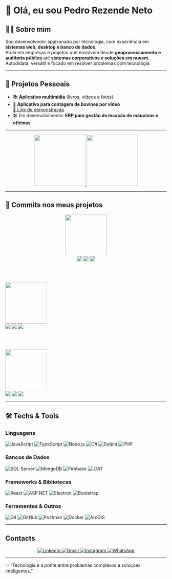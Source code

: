 # 👋 Olá, eu sou Pedro Rezende Neto

## 👨‍💻 Sobre mim
Sou desenvolvedor apaixonado por tecnologia, com experiência em **sistemas web, desktop e banco de dados**.  
Atuei em empresas e projetos que envolvem desde **geoprocessamento e auditoria pública** até **sistemas corporativos e soluções em nuvem**.  
Autodidata, versátil e focado em resolver problemas com tecnologia.

---

## 🚀 Projetos Pessoais
- 📚 **Aplicativo multimídia** (livros, vídeos e fotos)
- 🐄 **Aplicativo para contagem de bovinos por vídeo**  
  [🔗 Link de demonstração](https://drive.google.com/file/d/1QOejW5SMHCNknMpC-f6mGNzqf4nHoud0/view?usp=drive_link)
- 🛠️ Em desenvolvimento: **ERP para gestão de locação de máquinas e oficinas**

---

<div align="center">

<!-- GitHub Stats -->
<a href="https://github.com/pedroRez">
  <img height="160" src="https://github-readme-stats.vercel.app/api?username=pedroRez&show_icons=true&theme=radical&include_all_commits=true&count_private=true" />
</a>

<!-- Top Languages (ajuste o hide se quiser) -->
<a href="https://github.com/pedroRez">
  <img height="160" src="https://github-readme-stats.vercel.app/api/top-langs/?username=pedroRez&layout=compact&langs_count=8&theme=radical&hide_progress=false&hide=html,css" />
</a>

</div>

---

## 🧩 Commits nos meus projetos

<p align="center">

  <!-- ===== CountG ===== -->
  <a href="https://github.com/pedroRez/CountG">
    <img height="130" src="https://github-readme-stats.vercel.app/api/pin/?username=pedroRez&repo=CountG&theme=radical" />
  </a>
  <br/>
  <img src="https://img.shields.io/github/commit-activity/m/pedroRez/CountG?label=commits%2Fm%C3%AAs&style=for-the-badge" />
  <img src="https://img.shields.io/github/commit-activity/y/pedroRez/CountG?label=commits%2Fano&style=for-the-badge" />
  <img src="https://img.shields.io/github/last-commit/pedroRez/CountG?style=for-the-badge" />

  <br/><br/>

  <!-- ===== GravadorDeTela ===== -->
  <a href="https://github.com/pedroRez/GravadorDeTela">
    <img height="130" src="https://github-readme-stats.vercel.app/api/pin/?username=pedroRez&repo=GravadorDeTela&theme=radical" />
  </a>
  <br/>
  <img src="https://img.shields.io/github/commit-activity/m/pedroRez/GravadorDeTela?label=commits%2Fm%C3%AAs&style=for-the-badge" />
  <img src="https://img.shields.io/github/commit-activity/y/pedroRez/GravadorDeTela?label=commits%2Fano&style=for-the-badge" />
  <img src="https://img.shields.io/github/last-commit/pedroRez/GravadorDeTela?style=for-the-badge" />

  <br/><br/>

  <!-- ===== almoxarifado-erp ===== -->
  <a href="https://github.com/pedroRez/almoxarifado-erp">
    <img height="130" src="https://github-readme-stats.vercel.app/api/pin/?username=pedroRez&repo=almoxarifado-erp&theme=radical" />
  </a>
  <br/>
  <img src="https://img.shields.io/github/commit-activity/m/pedroRez/almoxarifado-erp?label=commits%2Fm%C3%AAs&style=for-the-badge" />
  <img src="https://img.shields.io/github/commit-activity/y/pedroRez/almoxarifado-erp?label=commits%2Fano&style=for-the-badge" />
  <img src="https://img.shields.io/github/last-commit/pedroRez/almoxarifado-erp?style=for-the-badge" />

</p>

---

## 🛠️ Techs & Tools

### Linguagens
![JavaScript](https://img.shields.io/badge/-JavaScript-F7DF1E?logo=javascript&logoColor=000&style=for-the-badge)
![TypeScript](https://img.shields.io/badge/-TypeScript-3178C6?logo=typescript&logoColor=fff&style=for-the-badge)
![Node.js](https://img.shields.io/badge/-Node.js-339933?logo=node.js&logoColor=fff&style=for-the-badge)
![C#](https://img.shields.io/badge/-C%23-239120?logo=c-sharp&logoColor=fff&style=for-the-badge)
![Delphi](https://img.shields.io/badge/-Delphi-EE1F35?logo=delphi&logoColor=fff&style=for-the-badge)
![PHP](https://img.shields.io/badge/-PHP-777BB4?logo=php&logoColor=fff&style=for-the-badge)

### Bancos de Dados
![SQL Server](https://img.shields.io/badge/-SQL%20Server-CC2927?logo=microsoft-sql-server&logoColor=fff&style=for-the-badge)
![MongoDB](https://img.shields.io/badge/-MongoDB-47A248?logo=mongodb&logoColor=fff&style=for-the-badge)
![Firebase](https://img.shields.io/badge/-Firebase-FFCA28?logo=firebase&logoColor=000&style=for-the-badge)
![.DAT](https://img.shields.io/badge/-DAT%20File-444444?style=for-the-badge)

### Frameworks & Bibliotecas
![React](https://img.shields.io/badge/-React-61DAFB?logo=react&logoColor=000&style=for-the-badge)
![ASP.NET](https://img.shields.io/badge/-.NET-512BD4?logo=dotnet&logoColor=fff&style=for-the-badge)
![Electron](https://img.shields.io/badge/-Electron-47848F?logo=electron&logoColor=fff&style=for-the-badge)
![Bootstrap](https://img.shields.io/badge/-Bootstrap-7952B3?logo=bootstrap&logoColor=fff&style=for-the-badge)

### Ferramentas & Outros
![Git](https://img.shields.io/badge/-Git-F05032?logo=git&logoColor=fff&style=for-the-badge)
![GitHub](https://img.shields.io/badge/-GitHub-181717?logo=github&logoColor=fff&style=for-the-badge)
![Postman](https://img.shields.io/badge/-Postman-FF6C37?logo=postman&logoColor=fff&style=for-the-badge)
![Docker](https://img.shields.io/badge/-Docker-2496ED?logo=docker&logoColor=fff&style=for-the-badge)
![ArcGIS](https://img.shields.io/badge/-ArcGIS-2E7D32?style=for-the-badge)

---

## Contacts
<p align="center">
  <a href="https://www.linkedin.com/in/pedro-rezende-82530135a" target="_blank">
    <img alt="LinkedIn" src="https://img.shields.io/badge/LinkedIn-0A66C2?style=for-the-badge&logo=linkedin&logoColor=white">
  </a>
  <a href="mailto:pedro.rezp3@gmail.com">
    <img alt="Gmail" src="https://img.shields.io/badge/Gmail-EA4335?style=for-the-badge&logo=gmail&logoColor=white">
  </a>
  <!-- Substitua SEU_USUARIO pelo seu @ do Instagram -->
  <a href="https://instagram.com/SEU_USUARIO" target="_blank">
    <img alt="Instagram" src="https://img.shields.io/badge/Instagram-E4405F?style=for-the-badge&logo=instagram&logoColor=white">
  </a>
  <a href="https://wa.me/5531987957844" target="_blank">
    <img alt="WhatsApp" src="https://img.shields.io/badge/WhatsApp-25D366?style=for-the-badge&logo=whatsapp&logoColor=white">
  </a>
</p>

---

✨ “Tecnologia é a ponte entre problemas complexos e soluções inteligentes.”
